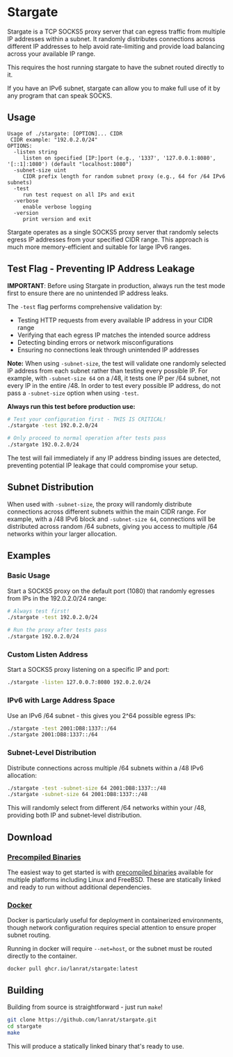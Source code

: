 # Stargate

Stargate is a TCP SOCKS5 proxy server that can egress traffic from multiple IP addresses within a subnet. It randomly distributes connections across different IP addresses to help avoid rate-limiting and provide load balancing across your available IP range.

This requires the host running stargate to have the subnet routed directly to it.

If you have an IPv6 subnet, stargate can allow you to make full use of it by any program that can speak SOCKS.

## Usage

```console
Usage of ./stargate: [OPTION]... CIDR
 CIDR example: "192.0.2.0/24"
OPTIONS:
  -listen string
     listen on specified [IP:]port (e.g., '1337', '127.0.0.1:8080', '[::1]:1080') (default "localhost:1080")
  -subnet-size uint
     CIDR prefix length for random subnet proxy (e.g., 64 for /64 IPv6 subnets)
  -test
     run test request on all IPs and exit
  -verbose
     enable verbose logging
  -version
     print version and exit
```

Stargate operates as a single SOCKS5 proxy server that randomly selects egress IP addresses from your specified CIDR range. This approach is much more memory-efficient and suitable for large IPv6 ranges.

## Test Flag - Preventing IP Address Leakage

**IMPORTANT**: Before using Stargate in production, always run the test mode first to ensure there are no unintended IP address leaks.

The `-test` flag performs comprehensive validation by:

- Testing HTTP requests from every available IP address in your CIDR range
- Verifying that each egress IP matches the intended source address
- Detecting binding errors or network misconfigurations
- Ensuring no connections leak through unintended IP addresses

**Note:** When using `-subnet-size`, the test will validate one randomly selected IP address from each subnet rather than testing every possible IP. For example, with `-subnet-size 64` on a /48, it tests one IP per /64 subnet, not every IP in the entire /48. In order to test every possible IP address, do not pass a `-subnet-size` option when using `-test`.

**Always run this test before production use:**

```bash
# Test your configuration first - THIS IS CRITICAL!
./stargate -test 192.0.2.0/24

# Only proceed to normal operation after tests pass
./stargate 192.0.2.0/24
```

The test will fail immediately if any IP address binding issues are detected, preventing potential IP leakage that could compromise your setup.

## Subnet Distribution

When used with `-subnet-size`, the proxy will randomly distribute connections across different subnets within the main CIDR range. For example, with a /48 IPv6 block and `-subnet-size 64`, connections will be distributed across random /64 subnets, giving you access to multiple /64 networks within your larger allocation.

## Examples

### Basic Usage

Start a SOCKS5 proxy on the default port (1080) that randomly egresses from IPs in the 192.0.2.0/24 range:

```bash
# Always test first!
./stargate -test 192.0.2.0/24

# Run the proxy after tests pass
./stargate 192.0.2.0/24
```

### Custom Listen Address

Start a SOCKS5 proxy listening on a specific IP and port:

```bash
./stargate -listen 127.0.0.7:8080 192.0.2.0/24
```

### IPv6 with Large Address Space

Use an IPv6 /64 subnet - this gives you 2^64 possible egress IPs:

```bash
./stargate -test 2001:DB8:1337::/64
./stargate 2001:DB8:1337::/64
```

### Subnet-Level Distribution

Distribute connections across multiple /64 subnets within a /48 IPv6 allocation:

```bash
./stargate -test -subnet-size 64 2001:DB8:1337::/48
./stargate -subnet-size 64 2001:DB8:1337::/48
```

This will randomly select from different /64 networks within your /48, providing both IP and subnet-level distribution.

## Download

### [Precompiled Binaries](https://github.com/lanrat/stargate/releases)

The easiest way to get started is with [precompiled binaries](https://github.com/lanrat/stargate/releases) available for multiple platforms including Linux and FreeBSD. These are statically linked and ready to run without additional dependencies.

### [Docker](https://github.com/lanrat/stargate/pkgs/container/stargate)

Docker is particularly useful for deployment in containerized environments, though network configuration requires special attention to ensure proper subnet routing.

Running in docker will require `--net=host`, or the subnet must be routed directly to the container.

```shell
docker pull ghcr.io/lanrat/stargate:latest
```

## Building

Building from source is straightforward - just run `make`!

```bash
git clone https://github.com/lanrat/stargate.git
cd stargate
make
```

This will produce a statically linked binary that's ready to use.
